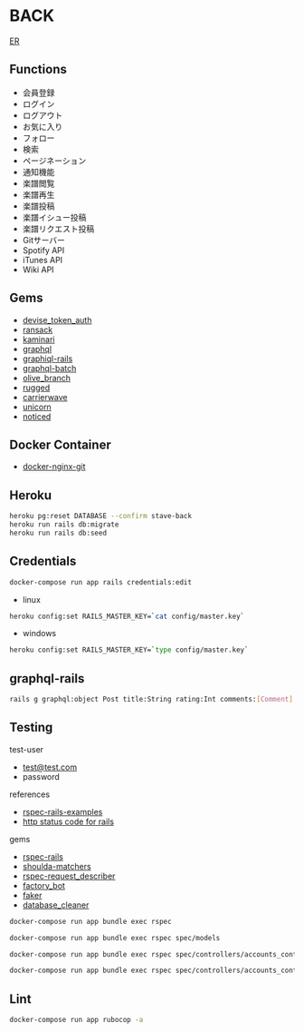 # BACK

[ER](https://drive.google.com/file/d/1KcrZQ3ejE4QzUY7tAJzDBRrklgK9Sui4/view?usp=sharing)

## Functions

- 会員登録
- ログイン
- ログアウト
- お気に入り
- フォロー
- 検索
- ページネーション
- 通知機能
- 楽譜閲覧
- 楽譜再生
- 楽譜投稿
- 楽譜イシュー投稿
- 楽譜リクエスト投稿
- Gitサーバー
- Spotify API
- iTunes API
- Wiki API

## Gems

- [devise_token_auth](https://devise-token-auth.gitbook.io/devise-token-auth/)
- [ransack](https://github.com/activerecord-hackery/ransack)
- [kaminari](https://github.com/kaminari/kaminari)
- [graphql](https://github.com/rmosolgo/graphql-ruby)
- [graphiql-rails](https://github.com/rmosolgo/graphiql-rails)
- [graphql-batch](https://github.com/Shopify/graphql-batch)
- [olive_branch](https://github.com/vigetlabs/olive_branch)
- [rugged](https://github.com/libgit2/rugged)
- [carrierwave](https://github.com/carrierwaveuploader/carrierwaves)
- [unicorn](https://github.com/defunkt/unicorn)
- [noticed](https://github.com/excid3/noticed)

## Docker Container

- [docker-nginx-git](https://github.com/marcopompili/docker-nginx-git)

## Heroku

```sh
heroku pg:reset DATABASE --confirm stave-back
heroku run rails db:migrate
heroku run rails db:seed
```

## Credentials

```sh
docker-compose run app rails credentials:edit
```

- linux

```sh
heroku config:set RAILS_MASTER_KEY=`cat config/master.key`
```

- windows

```sh
heroku config:set RAILS_MASTER_KEY=`type config/master.key`
```

## graphql-rails

```sh
rails g graphql:object Post title:String rating:Int comments:[Comment]
```

## Testing

test-user

- test@test.com
- password

references

- [rspec-rails-examples](https://github.com/eliotsykes/rspec-rails-examples)
- [http status code for rails](https://kapeli.com/cheat_sheets/HTTP_Status_Codes_Rails.docset/Contents/Resources/Documents/index)

gems

- [rspec-rails](https://github.com/rspec/rspec-rails)
- [shoulda-matchers](https://github.com/thoughtbot/shoulda-matchers)
- [rspec-request_describer](https://github.com/r7kamura/rspec-request_describer)
- [factory_bot](https://github.com/thoughtbot/factory_bot)
- [faker](https://github.com/faker-ruby/faker)
- [database_cleaner](https://github.com/DatabaseCleaner/database_cleaner)

```sh
docker-compose run app bundle exec rspec

docker-compose run app bundle exec rspec spec/models

docker-compose run app bundle exec rspec spec/controllers/accounts_controller_spec.rb

docker-compose run app bundle exec rspec spec/controllers/accounts_controller_spec.rb:8
```

## Lint

```sh
docker-compose run app rubocop -a
```
